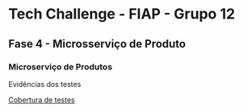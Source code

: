 # Tech Challenge - FIAP - Grupo 12

## Fase 4 - Microsserviço de Produto 

### Microserviço de Produtos

Evidências dos testes

<a href="tests\UnitTests\CoverletReport\index.html">Cobertura de testes</a>